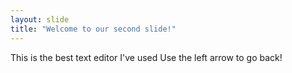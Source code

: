 ```yaml
---
layout: slide
title: "Welcome to our second slide!"
---
```

This is the best text editor I've used
Use the left arrow to go back!
